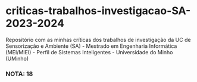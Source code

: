 # criticas-trabalhos-investigacao-SA-2023-2024
Repositório com as minhas críticas dos trabalhos de investigação da UC de Sensorização e Ambiente (SA) - Mestrado em Engenharia Informática (MEI/MIEI) - Perfil de Sistemas Inteligentes - Universidade do Minho (UMinho)

### NOTA: 18
